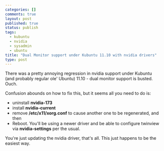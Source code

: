 ```yaml
--- 
categories: []
comments: true
layout: post
published: true
status: publish
tags: 
  - kubuntu
  - nvidia
  - sysadmin
  - ubuntu
title: "Dual Monitor support under Kubuntu 11.10 with nvidia drivers"
type: post
---
```

There was a pretty annoying regression in nvidia support under Kubuntu (and probably regular ole' Ubuntu) 11.10 - dual monitor support is busted. Ouch.

Confusion abounds on how to fix this, but it seems all you need to do is:
<ul>
<li>uninstall <strong>nvidia-173</strong>
</li>
	<li>install <strong>nvidia-current</strong>
</li>
	<li>remove <strong>/etc/x11/xorg.conf</strong> to cause another one to be regenerated, and then</li>
	<li>Reboot. You'll be using a newer driver and be able to configure twinview via <strong>nvidia-settings</strong> per the usual.</li>
</ul>
<div>You're just updating the nvidia driver, that's all. This just happens to be the easiest way.</div>
